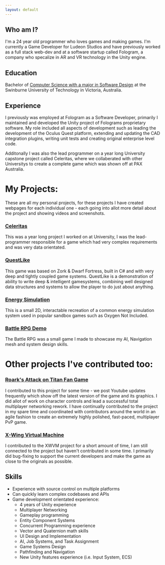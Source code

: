 ```yaml
---
layout: default
---
```


## Who am I?
I'm a 24 year old programmer who loves games and making games. I'm currently a Game Developer for Ludeon Studios and have previously worked as a full stack web-dev and at a software startup called Fologram, a company who specalize in AR and VR technology in the Unity engine.

## Education
Bachelor of [Computer Science with a major in Software Design](https://www.swinburne.edu.au/study/course/bachelor-of-computer-science/) at the Swinburne University of Technology in Victoria, Australia.

## Experience
I previously was employed at Fologram as a Software Developer, primarily I maintained and developed the Unity project of Folograms proprietary software. My role included all aspects of development such as leading the development of the Oculus Quest platform, extending and updating the CAD integration plugins, writing unit tests and creating original enterprise level code.

Additonally I was also the lead programmer on a year long University capstone project called Celeritas, where we collaberated with other Universitys to create a complete game which was shown off at PAX Australia.

# My Projects:
These are all my personal projects, for these projects I have created webpages for each individual one - each going into allot more detail about the project and showing videos and screenshots.

### [Celeritas](./celritas.html)
This was a year long project I worked on at University, I was the lead-programmer responsible for a game which had very complex requirements and was very data orientated.

### [QuestLike](./zorkish.html)
This game was based on Zork & Dwarf Fortress, built in C# and with very deep and tightly coupled game systems. QuestLike is a demonstration of ability to write deep & intelligent gamesystems, combining well designed data structures and systems to allow the player to do just about anything.

### [Energy Simulation](./energy.html)
This is a small 2D, interactable recreation of a common energy simulation system used in popular sandbox games such as Oxygen Not Included.

### [Battle RPG Demo](./iso-rpg.html)
The Battle RPG was a small game I made to showcase my AI, Navigation mesh and system design skills.

# Other projects I've contributed too:

### [Roark's Attack on Titan Fan Game](https://gamejolt.com/games/raot/613147)
I contributed to this project for some time - we post Youtube updates frequently which show off the latest version of the game and its graphics. I did allot of work on character controls and lead a successful total multiplayer networking rework. I have continually contributed to the project in my spare time and coordinated with contributors around the world in an agile fashion to create an extremely highly polished, fast-paced, multiplayer PvP game.

### [X-Wing Virtual Machine](https://www.moddb.com/mods/xwvm)
I contributed to the XWVM project for a short amount of time, I am still connected to the project but haven't contributed in some time. I primarily did bug-fixing to support the current developers and make the game as close to the originals as possible.

## Skills

- Experience with source control on multiple platforms
- Can quickly learn complex codebases and APIs
- Game development orientated experience:
  - 4 years of Unity experience
  - Multiplayer Networking
  - Gameplay programming
  - Entity Component Systems
  - Concurrent Programming experience
  - Vector and Quaternion math skills
  - UI Design and Implementation
  - AI, Job Systems, and Task Assignment
  - Game Systems Design
  - Pathfinding and Navigation
  - New Unity features experience (i.e. Input System, ECS)
